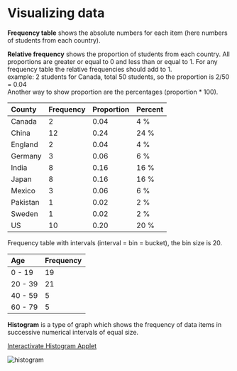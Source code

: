 # Visualizing data
__Frequency table__ shows the absolute numbers for each item (here numbers of students from each country).

__Relative frequency__ shows the proportion of students from each country. All proportions are greater or equal to 0 and less than or equal to 1. For any frequency table the relative frequencies should add to 1. \
example: 2 students for Canada, total 50 students, so the proportion is 2/50 = 0.04 \
Another way to show proportion are the percentages (proportion * 100).

| County      | Frequency | Proportion | Percent   |
| :---------- | :---------| :--------- | :-------- |
| Canada      | 2         | 0.04       | 4 %       |
| China       | 12        | 0.24       | 24 %      |
| England     | 2         | 0.04       | 4 %       |
| Germany     | 3         | 0.06       | 6 %       |
| India       | 8         | 0.16       | 16 %      |
| Japan       | 8         | 0.16       | 16 %      |
| Mexico      | 3         | 0.06       | 6 %       |
| Pakistan    | 1         | 0.02       | 2 %       |
| Sweden      | 1         | 0.02       | 2 %       |
| US          | 10        | 0.20       | 20 %      |

Frequency table with intervals (interval = bin = bucket), the bin size is 20.

| Age         | Frequency  |
| :---------- | :----------|
| 0 - 19      | 19         |
| 20 - 39     | 21         |
| 40 - 59     | 5          |
| 60 - 79     | 5          |

__Histogram__ is a type of graph which shows the frequency of data items in successive numerical intervals of equal size.

[Interactivate Histogram Applet](http://www.shodor.org/interactivate/activities/Histogram/)

![histogram](https://github.com/hanny21/udacity_data_notes/blob/master/intro_to_descriptive_statistics/histogram.PNG)
